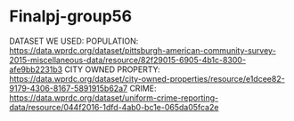 # Finalpj-group56

DATASET WE USED:
POPULATION: https://data.wprdc.org/dataset/pittsburgh-american-community-survey-2015-miscellaneous-data/resource/82f29015-6905-4b1c-8300-afe9bb2231b3
CITY OWNED PROPERTY: https://data.wprdc.org/dataset/city-owned-properties/resource/e1dcee82-9179-4306-8167-5891915b62a7
CRIME: https://data.wprdc.org/dataset/uniform-crime-reporting-data/resource/044f2016-1dfd-4ab0-bc1e-065da05fca2e
